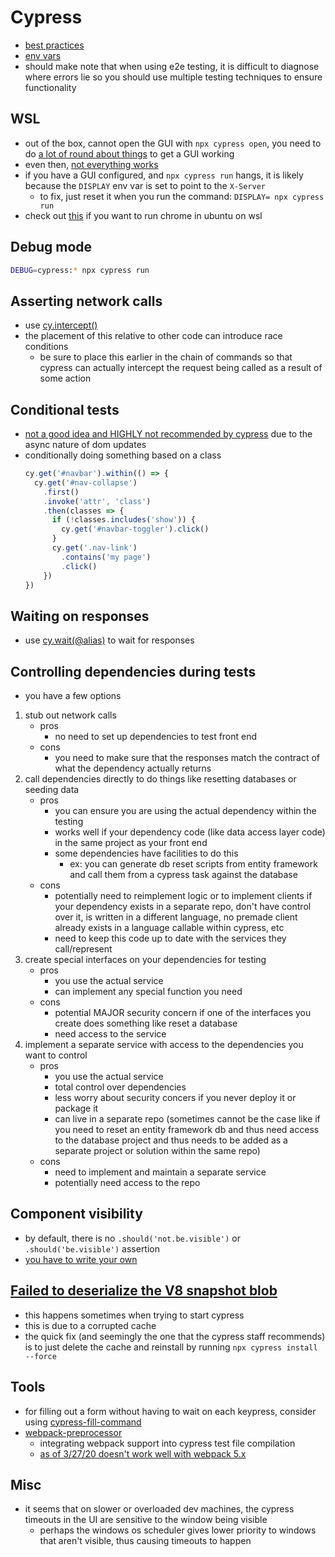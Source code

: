 # Cypress

- [best practices](https://docs.cypress.io/guides/references/best-practices.html)
- [env vars](https://docs.cypress.io/guides/guides/environment-variables.html#Option-4-env)
- should make note that when using e2e testing, it is difficult to diagnose where errors lie so you should use multiple testing techniques to ensure functionality

## WSL
- out of the box, cannot open the GUI with `npx cypress open`, you need to do [a lot of round about things](https://nickymeuleman.netlify.app/blog/gui-on-wsl2-cypress/) to get a GUI working
- even then, [not everything works](https://github.com/cypress-io/cypress/issues/15251)
- if you have a GUI configured, and `npx cypress run` hangs, it is likely because the `DISPLAY` env var is set to point to the `X-Server`
  - to fix, just reset it when you run the command: `DISPLAY= npx cypress run`
- check out [this](https://scottspence.com/2021/01/05/use-chrome-in-ubuntu-wsl/) if you want to run chrome in ubuntu on wsl

## Debug mode
```bash
DEBUG=cypress:* npx cypress run
```

## Asserting network calls
- use [cy.intercept()](https://docs.cypress.io/api/commands/intercept.html)
- the placement of this relative to other code can introduce race conditions
  - be sure to place this earlier in the chain of commands so that cypress can actually intercept the request being called as a result of some action

## Conditional tests
- [not a good idea and HIGHLY not recommended by cypress](https://docs.cypress.io/guides/core-concepts/conditional-testing) due to the async nature of dom updates
- conditionally doing something based on a class
    ```js
    cy.get('#navbar').within(() => {
      cy.get('#nav-collapse')
        .first()
        .invoke('attr', 'class')
        .then(classes => {
          if (!classes.includes('show')) {
            cy.get('#navbar-toggler').click()
          }
          cy.get('.nav-link')
            .contains('my page')
            .click()
        })
    })
    ```

## Waiting on responses
- use [cy.wait(@alias)](https://docs.cypress.io/api/commands/wait.html) to wait for responses

## Controlling dependencies during tests
- you have a few options
1. stub out network calls
   - pros
     - no need to set up dependencies to test front end
   - cons 
     - you need to make sure that the responses match the contract of what the dependency actually returns
2. call dependencies directly to do things like resetting databases or seeding data
   - pros
     - you can ensure you are using the actual dependency within the testing
     - works well if your dependency code (like data access layer code) in the same project as your front end
     - some dependencies have facilities to do this
       - ex: you can generate db reset scripts from entity framework and call them from a cypress task against the database
   - cons
     - potentially need to reimplement logic or to implement clients if your dependency exists in a separate repo, don't have control over it, is written in a different language, no premade client already exists in a language callable within cypress, etc
     - need to keep this code up to date with the services they call/represent
3. create special interfaces on your dependencies for testing
   - pros
     - you use the actual service
     - can implement any special function you need
   - cons
     - potential MAJOR security concern if one of the interfaces you create does something like reset a database
     - need access to the service
4. implement a separate service with access to the dependencies you want to control
   - pros
     - you use the actual service
     - total control over dependencies
     - less worry about security concers if you never deploy it or package it
     - can live in a separate repo (sometimes cannot be the case like if you need to reset an entity framework db and thus need access to the database project and thus needs to be added as a separate project or solution within the same repo)
   - cons
     - need to implement and maintain a separate service
     - potentially need access to the repo

## Component visibility
- by default, there is no `.should('not.be.visible')` or `.should('be.visible')` assertion
- [you have to write your own](https://github.com/cypress-io/cypress/issues/877)

## [Failed to deserialize the V8 snapshot blob](https://github.com/cypress-io/cypress/issues/5440)
- this happens sometimes when trying to start cypress
- this is due to a corrupted cache
- the quick fix (and seemingly the one that the cypress staff recommends) is to just delete the cache and reinstall by running `npx cypress install --force`

## Tools
- for filling out a form without having to wait on each keypress, consider using [cypress-fill-command](https://github.com/DanielFerrariR/cypress-fill-command)
- [webpack-preprocessor](https://github.com/cypress-io/cypress/tree/master/npm/webpack-preprocessor#readme)
  - integrating webpack support into cypress test file compilation
  - [as of 3/27/20 doesn't work well with webpack 5.x](https://github.com/cypress-io/cypress/issues/15447)

## Misc
- it seems that on slower or overloaded dev machines, the cypress timeouts in the UI are sensitive to the window being visible
  - perhaps the windows os scheduler gives lower priority to windows that aren't visible, thus causing timeouts to happen